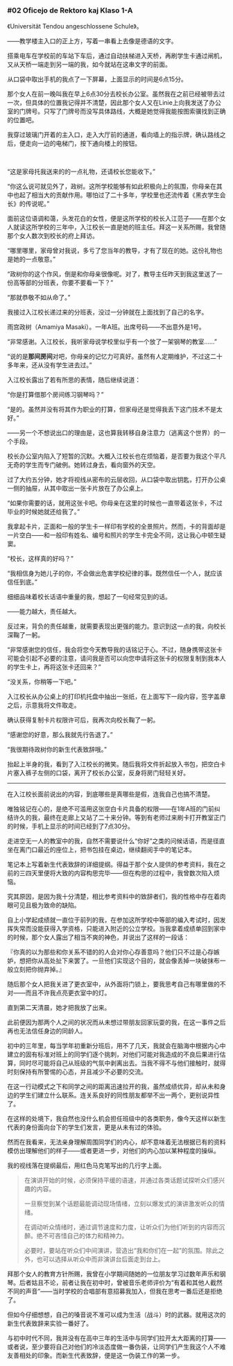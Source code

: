 ### #02 Oficejo de Rektoro kaj Klaso 1-A

《Universität Tendou angeschlossene Schule》。

——教学楼主入口的正上方，写着一串看上去像是德语的文字。

搭乘电车在学校前的车站下车后，通过自动扶梯进入天桥，再刷学生卡通过闸机，又从天桥一端走到另一端的我，如今就站在这串文字的前面。

从口袋中取出手机的我点了一下屏幕，上面显示的时间是6点15分。

那个女人在前一晚叫我在早上6点30分去校长办公室。虽然我在之前已经被带去过一次，但具体的位置我记得并不清楚，因此那个女人又在Linie上向我发送了办公室的门牌号。只写了门牌号而没写具体路线，大概是她觉得我能按图索骥找到正确的位置吧。

我穿过玻璃门开着的主入口，走入大厅前的通道，看向墙上的指示牌，确认路线之后，便走向一边的电梯门，按下通向楼上的按钮。

&emsp;

“这是家母托我送来的的一点礼物，还请校长您能收下。”

“你这么说可就见外了，政树。这所学校能够有如此积极向上的氛围，你母亲在其中也起了相当大的贡献作用。哪怕过了二十多年，学校里也还流传着《黑衣学生会长》的传说呢。”

面前这位语调和蔼，头发花白的女性，便是这所学校的校长入江范子——在那个女人就读这所学校的三年中，入江校长一直是她的班主任。拜这一关系所赐，我曾随那个女人数次到校长的府上拜访。

“哪里哪里，家母曾对我说，多亏了您当年的教导，才有了现在的她。这份礼物也是她的一点敬意。”

“政树你的这个作风，倒是和你母亲很像呢。对了，教导主任昨天到我这里送了一份高等部的分班表，你要不要看一下？”

“那就恭敬不如从命了。”

我接过入江校长递过来的分班表，没过一分钟就在上面找到了自己的名字。

雨宫政树（Amamiya Masaki）。一年A班。出席号码——不出意外是1号。

“非常感谢。入江校长，我听家母说学校里似乎有一个放了一架钢琴的教室……”

“说的是**那间房间**对吧，你母亲的记忆力可真好。虽然有人定期维护，不过这二十多年来，还从没有学生进去过。”

入江校长露出了若有所思的表情，随后继续说道：

“你是打算借那个房间练习钢琴吗？”

“是的。虽然并没有将其作为职业的打算，但家母还是觉得我丢下这门技术不是太好。”

——另一个不想说出口的理由是，这也算我转移自身注意力（逃离这个世界）的一个手段。

校长办公室内陷入了短暂的沉默。大概入江校长也在烦恼着，是否要为我这个平凡无奇的学生而专门破例。她转过身去，看向窗外的天空。

过了大约五分钟，她才将视线从密布的云层收回，从口袋中取出钥匙，打开办公桌一侧的抽屉，从其中取出一张卡片放在了办公桌上。

“如果你需要的话，就用这张卡吧。你母亲在这里的时候也一直带着这张卡，不过毕业的时候她就还给我了。”

我拿起卡片，正面和一般的学生卡一样印有学校的全景照片。然而，卡的背面却是一片空白——和一般印有姓名、编号和照片的学生卡完全不同，这让我心中顿生疑窦。

“校长，这样真的好吗？”

“我相信身为她儿子的你，不会做出危害学校纪律的事。既然信任一个人，就应该信任到底。”

细细品味着校长话语中重量的我，想起了一句经常见到的话。

——能力越大，责任越大。

反过来，背负的责任越重，就需要表现出更强的能力。意识到这一点的我，向校长深鞠了一躬。

“非常感谢您的信任，我会将您今天教导我的话铭记于心。不过，随身携带这张卡可能会引起不必要的注意，请问我是否可以向您申请将这张卡的权限复制到我本人的学生卡上，再将这张卡还回来？”

“没关系，你稍等一下吧。”

入江校长从办公桌上的打印机托盘中抽出一张纸，在上面写下一段内容，签字盖章之后，示意我将文件取走。

确认获得复制卡片权限许可后，我再次向校长鞠了一躬。

“感谢您的好意，那么我就先行告退了。”

“我很期待政树你的新生代表致辞哦。”

抬起上半身的我，看到了入江校长的微笑。随后我将文件折起放入书包，把空白卡片塞入裤子左侧的口袋，离开了校长办公室，反身将房门轻轻关好。

***

在入江校长面前说出的内容，到底哪些是真哪些是假，连我自己也搞不清楚。

唯独铭记在心的，是绝不可滥用这张空白卡片具备的权限——在1年A班的门前纠结许久的我，最终在走廊上又站了二十来分钟。等到有老师过来刷卡打开教室正门的时候，手机上显示的时间已经到了7点30分。

走进空无一人的教室中的我，自然不需要说什么“你好”之类的问候话语，而是径直坐在离门口最近的座位上，把书包挂在桌边，继续翻阅手中的笔记本。

笔记本上写着新生代表致辞的详细提纲。得益于那个女人提供的参考资料，我在之前的三四天里便将大致的内容构思完毕——但在构思的过程中，我曾数次陷入烦恼。

究其原因，是因为我十分清楚，相比参考资料中的致辞者们，我的性格中存在着肉眼可见且极为致命的缺陷。

自上小学起成绩就一直位于前列的我，在参加这所学校中等部的编入考试时，因发挥失常而没能获得入学资格，只能进入附近的公立学校。当我拿着成绩单回到家中的时候，那个女人露出了相当不爽的神色，并说出了这样的一段话：

『你真的以为那些和你关系不错的的人会对你心存善意吗？他们只不过是心存嫉妒，想把你从高处扯下来罢了。一旦他们实现这个目的，就会像丢掉一块破抹布一般立刻把你抛弃掉。』

随后那个女人把我关进了更衣室中，从外面将门锁上，要我思考自己有哪里做的不对——而且不许我点亮更衣室中的灯。

直到第二天清晨，她才把我放了出来。

此前便因为那两个人之间的状况而从未想过带朋友回家玩耍的我，在这一事件之后再也无法信任身边的同龄人。

初中的三年里，每当学年初重新分班后，用不了几天，我就会在脑海中根据内心中建立的固有标准对班上的同学们逐个挑刺，对他们可能对我造成的不良后果进行估算，同时尽可能将自己从班级的气氛中剥离出去。当我不得不与他们接触时，就得时刻保持有所警惕的心态，并且减少不必要的交流。

在这一行动模式之下和同学之间的距离迅速拉开的我，虽然成绩优异，却从未和身边的学生们建立什么联系。连关系良好的同性朋友都举不出一两个，更别说异性了。

在这样的处境下，我自然也没什么机会担任班级中的各类职务，像今天这样以新生代表的身份面向台下的学生们发言，更是从未有过的体验。

然而在我看来，无法亲身理解周围同学们的内心，却不意味着无法根据已有的资料模仿出理解他们的样子——或者更进一步，对他们的内心加以某种程度的操纵。

我的视线落在提纲最后，用红色马克笔写出的几行字上面。

> 在演讲开始的时候，必须保持平缓的语速，并通过各类话题试探听众们感兴趣的内容。
>
> 一旦察觉到某个话题最能调动现场情绪，立刻以爆发式的演讲激发听众的情绪。
>
> 在调动听众情绪时，通过调节速度和力度，让听众们为他们听到的内容而沉醉。绝不可吝惜自己的体力和精神力。
>
> 必要时，要站在听众们中间演讲，营造出“我和你们在一起”的氛围。除此之外，也可以选择从听众中而非演讲台后面走到台上。

拜那个女人的教育方针所赐，我曾在小学期间随她的一位朋友学习过数年声乐和钢琴。后者姑且不论，前者让我在初中时，曾被音乐老师评价为“有着和其他人截然不同的声音”——当时学校的合唱部有意招募我加入，但我在思考一番后还是拒绝了。

但如今仔细想想，自己的嗓音说不准可以成为生活（战斗）时的武器。就用这次的新生代表致辞来实验一番好了。

与初中时代不同，我并没有在高中三年的生活中与同学们拉开太大距离的打算——或者说，至少要将自己对他们的冷淡态度做一番伪装，让同学们产生我这个人不难友善相处的印象。而新生代表致辞，便是这一伪装工作的第一步。
